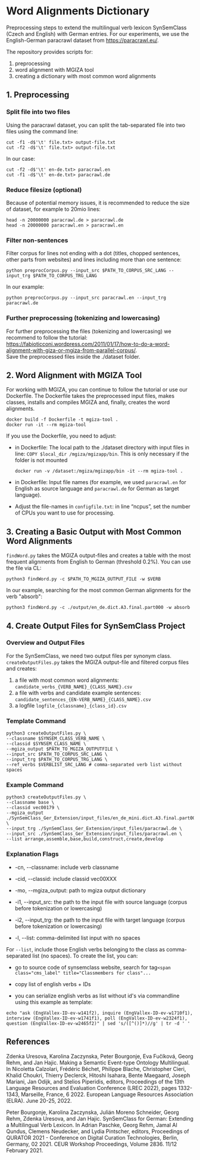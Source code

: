 # Word Alignments Dictionary

Preprocessing steps to extend the multilingual verb lexicon SynSemClass (Czech and English) with German entries.
For our experiments, we use the English-German paracrawl dataset from <https://paracrawl.eu/>.

The repository provides scripts for:

1. preprocessing
2. word alignment with MGIZA tool
3. creating a dictionary with most common word alignments

## 1. Preprocessing

### Split file into two files

Using the paracrawl dataset, you can split the tab-separated file into two files using the command line:

```
cut -f1 -d$'\t' file.txt> output-file.txt 
cut -f2 -d$'\t' file.txt> output-file.txt
```

In our case:

```
cut -f2 -d$'\t' en-de.txt> paracrawl.en
cut -f1 -d$'\t' en-de.txt> paracrawl.de
```

### Reduce filesize (optional)

Because of potential memory issues, it is recommended to reduce the size of dataset, for example to 20mio lines:

```
head -n 20000000 paracrawl.de > paracrawl.de
head -n 20000000 paracrawl.en > paracrawl.en
```

### Filter non-sentences

Filter corpus for lines not ending with a dot (titles, chopped sentences, other parts from websites) and lines including more than one sentence:

```
python preprocCorpus.py --input_src $PATH_TO_CORPUS_SRC_LANG --input_trg $PATH_TO_CORPUS_TRG_LANG
```

In our example:

```
python preprocCorpus.py --input_src paracrawl.en --input_trg paracrawl.de
```

### Further preprocessing (tokenizing and lowercasing)

For further preprocessing the files (tokenizing and lowercasing) we recommend to follow the tutorial: <https://fabioticconi.wordpress.com/2011/01/17/how-to-do-a-word-alignment-with-giza-or-mgiza-from-parallel-corpus/>.  
Save the preprocessed files inside the ./dataset folder.

## 2. Word Alignment with MGIZA Tool

For working with MGIZA, you can continue to follow the tutorial or use our Dockerfile.
The Dockerfile takes the preprocessed input files, makes classes, installs and compiles MGIZA and, finally, creates the word alignments.

```
docker build -f Dockerfile -t mgiza-tool . 
docker run -it --rm mgiza-tool
```

If you use the Dockerfile, you need to adjust:

* in Dockerfile: The local path to the ./dataset directory with input files in line: ``COPY $local_dir /mgiza/mgizapp/bin``. This is only necessary if the folder is not mounted

  ``docker run -v /dataset:/mgiza/mgizapp/bin -it --rm mgiza-tool .``

* in Dockerfile: Input file names (for example, we used `paracrawl.en` for English as source language and `paracrawl.de` for German as target language).  

* Adjust the file-names in `configfile.txt`: in line “ncpus”, set the number of CPUs you want to use for processing.

## 3. Creating a Basic Output with Most Common Word Alignments

`findWord.py` takes the MGIZA output-files and creates a table with the most frequent alignments from English to German (threshold 0.2%). You can use the file via CL:  

```
python3 findWord.py -c $PATH_TO_MGIZA_OUTPUT_FILE -w $VERB
```

In our example, searching for the most common German alignments for the verb "absorb":

```
python3 findWord.py -c ./output/en_de.dict.A3.final.part000 -w absorb
```

## 4. Create Output Files for SynSemClass Project

### Overview and Output Files

For the SynSemClass, we need two output files per synonym class. `createOutputFiles.py` takes the MGIZA output-file and filtered corpus files and creates:

1. a file with most common word alignments: `candidate_verbs_{VERB_NAME}_{CLASS_NAME}.csv`
2. a file with verbs and candidate example sentences:  `candidate_sentences_{EN-VERB_NAME}_{CLASS_NAME}.csv`
3. a logfile `logfile_{classname}_{class_id}.csv`

### Template Command

```
python3 createOutputFiles.py \
--classname $SYNSEM_CLASS_VERB_NAME \
--classid $SYNSEM_CLASS_NAME \
--mgiza_output $PATH_TO_MGIZA_OUTPUTFILE \
--input_src $PATH_TO_CORPUS_SRC_LANG \
--input_trg $PATH_TO_CORPUS_TRG_LANG \
--ref_verbs $VERBLIST_SRC_LANG # comma-separated verb list without spaces
```

### Example Command

```
python3 createOutputFiles.py \
--classname base \
--classid vec00179 \
--mgiza_output ./SynSemClass_Ger_Extension/input_files/en_de_mini.dict.A3.final.part000 \
--input_trg ./SynSemClass_Ger_Extension/input_files/paracrawl.de \
--input_src ./SynSemClass_Ger_Extension/input_files/paracrawl.en \
--list arrange,assemble,base,build,construct,create,develop
```

### Explanation Flags

* -cn, --classname: include verb classname

* -cid, --classid: include classid vec00XXX
* -mo, --mgiza_output: path to mgiza output dictionary
* -i1, --input_src: the path to the input file with source language (corpus before tokenization or lowercasing)
* -i2, --input_trg: the path to the input file with target language (corpus before tokenization or lowercasing)
* -l, --list: comma-delimited list input with no spaces

For `--list`, include those English verbs belonging to the class as comma-separated list (no spaces). To create the list, you can:

* go to source code of synsemclass website, search for tag`<span class="cms_label" title="Classmembers for class"...`

* copy list of english verbs + IDs

* you can serialize english verbs as list without id's via commandline using this example as template:

```
echo "ask (EngVallex-ID-ev-w141f2), inquire (EngVallex-ID-ev-w1710f1), interview (EngVallex-ID-ev-w1741f1), poll (EngVallex-ID-ev-w2324f1), question (EngVallex-ID-ev-w2465f2)" | sed 's/([^()]*)//g' | tr -d ' '
```

## References

 Zdenka Uresova, Karolina Zaczynska, Peter Bourgonje, Eva Fučíková, Georg Rehm, and Jan Hajic. Making a Semantic Event-type Ontology Multilingual. In Nicoletta Calzolari, Frédéric Béchet, Philippe Blache, Christopher Cieri, Khalid Choukri, Thierry Declerck, Hitoshi Isahara, Bente Maegaard, Joseph Mariani, Jan Odijk, and Stelios Piperidis, editors, Proceedings of the 13th Language Resources and Evaluation Conference (LREC 2022), pages 1332-1343, Marseille, France, 6 2022. European Language Resources Association (ELRA). June 20-25, 2022.

Peter Bourgonje, Karolina Zaczynska, Julián Moreno Schneider, Georg Rehm, Zdenka Uresova, and Jan Hajic. SynSemClass for German: Extending a Multilingual Verb Lexicon. In Adrian Paschke, Georg Rehm, Jamal Al Qundus, Clemens Neudecker, and Lydia Pintscher, editors, Proceedings of QURATOR 2021 - Conference on Digital Curation Technologies, Berlin, Germany, 02 2021. CEUR Workshop Proceedings, Volume 2836. 11/12 February 2021.
